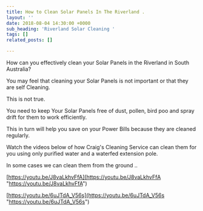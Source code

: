 ```yaml
---
title: How to Clean Solar Panels In The Riverland .
layout: ''
date: 2018-08-04 14:30:00 +0000
sub_heading: 'Riverland Solar Cleaning '
tags: []
related_posts: []

---
```

How can you effectively clean your Solar Panels in the Riverland in South Australia?

You may feel that cleaning your Solar Panels is not important or that they are self Cleaning.

This is not true.

You need to keep Your Solar Panels free of dust, pollen, bird poo and spray drift for them to work efficiently.

This in turn will help you save on your Power Bills because they are cleaned regularly.

Watch the videos below of how Craig's Cleaning Service can clean them for you using only purified water and a waterfed extension pole.

In some cases we can clean them from the ground ..

[https://youtu.be/J8vaLkhvFfA](https://youtu.be/J8vaLkhvFfA "https://youtu.be/J8vaLkhvFfA")

[https://youtu.be/6uJTdA_V56s](https://youtu.be/6uJTdA_V56s "https://youtu.be/6uJTdA_V56s")